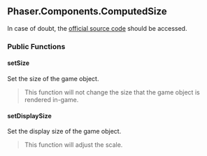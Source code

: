 ## Phaser.Components.ComputedSize

In case of doubt, the [official source code](https://github.com/photonstorm/phaser) should be accessed.

### Public Functions

#### setSize

Set the size of the game object.

> This function will not change the size that the game object is rendered in-game.

#### setDisplaySize

Set the display size of the game object.

> This function will adjust the scale.
